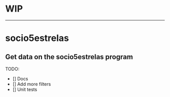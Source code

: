 # WIP
---
# socio5estrelas
Get data on the socio5estrelas program
---
TODO:
- [] Docs
- [] Add more filters
- [] Unit tests
